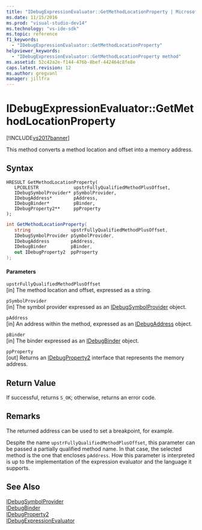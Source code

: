 ```yaml
---
title: "IDebugExpressionEvaluator::GetMethodLocationProperty | Microsoft Docs"
ms.date: 11/15/2016
ms.prod: "visual-studio-dev14"
ms.technology: "vs-ide-sdk"
ms.topic: reference
f1_keywords: 
  - "IDebugExpressionEvaluator::GetMethodLocationProperty"
helpviewer_keywords: 
  - "IDebugExpressionEvaluator::GetMethodLocationProperty method"
ms.assetid: 52c42a2e-f144-476b-8bef-442464c8fe8e
caps.latest.revision: 12
ms.author: gregvanl
manager: jillfra
---
```

# IDebugExpressionEvaluator::GetMethodLocationProperty
[!INCLUDE[vs2017banner](../../../includes/vs2017banner.md)]

This method converts a method location and offset into a memory address.  
  
## Syntax  
  
```cpp#  
HRESULT GetMethodLocationProperty(   
   LPCOLESTR             upstrFullyQualifiedMethodPlusOffset,  
   IDebugSymbolProvider* pSymbolProvider,  
   IDebugAddress*        pAddress,  
   IDebugBinder*         pBinder,  
   IDebugProperty2**     ppProperty  
);  
```  
  
```csharp  
int GetMethodLocationProperty(  
   string               upstrFullyQualifiedMethodPlusOffset,   
   IDebugSymbolProvider pSymbolProvider,   
   IDebugAddress        pAddress,   
   IDebugBinder         pBinder,   
   out IDebugProperty2  ppProperty  
);  
```  
  
#### Parameters  
 `upstrFullyQualifiedMethodPlusOffset`  
 [in] The method location and offset, expressed as a string.  
  
 `pSymbolProvider`  
 [in] The symbol provider expressed as an [IDebugSymbolProvider](../../../extensibility/debugger/reference/idebugsymbolprovider.md) object.  
  
 `pAddress`  
 [in] An address within the method, expressed as an [IDebugAddress](../../../extensibility/debugger/reference/idebugaddress.md) object.  
  
 `pBinder`  
 [in] The binder expressed as an [IDebugBinder](../../../extensibility/debugger/reference/idebugbinder.md) object.  
  
 `ppProperty`  
 [out] Returns an [IDebugProperty2](../../../extensibility/debugger/reference/idebugproperty2.md) interface that represents the memory address.  
  
## Return Value  
 If successful, returns `S_OK`; otherwise, returns an error code.  
  
## Remarks  
 The returned address can be used to set a breakpoint, for example.  
  
 Despite the name `upstrFullyQualifiedMethodPlusOffset`, this parameter can be passed a partially qualified method name. In that case, the selected method is the one that encloses `pAddress`. How this parameter is interpreted is up to the implementation of the expression evaluator and the language it supports.  
  
## See Also  
 [IDebugSymbolProvider](../../../extensibility/debugger/reference/idebugsymbolprovider.md)   
 [IDebugBinder](../../../extensibility/debugger/reference/idebugbinder.md)   
 [IDebugProperty2](../../../extensibility/debugger/reference/idebugproperty2.md)   
 [IDebugExpressionEvaluator](../../../extensibility/debugger/reference/idebugexpressionevaluator.md)
